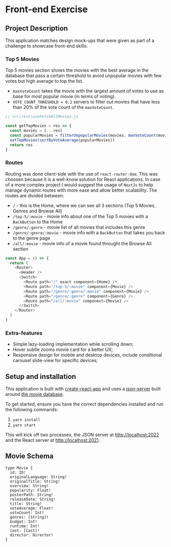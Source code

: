 # Front-end Exercise

## Project Description

This application matches design mock-ups that were given as part of a challenge to showcase front-end skills.

### Top 5 Movies

Top 5 movies section shows the movies with the best average in the database that pass a certain threshold to avoid unpopular movies with few votes but high average to top the list.

- `maxVoteCount` takes the movie with the largest amount of votes to use as base for most popular movie (in terms of voting).
- `VOTE_COUNT_THRESHOLD = 0.2` servers to filter out movies that have less than 20% of the vote count of the `maxVoteCount`.

```js
// src\rest\useFetchAllMovies.js

const getTopMovies = res => {
  const movies = [...res]
  const popularMovies = filterUnpopularMovies(movies, maxVoteCount(movies))
  setTopMovies(sortByVoteAverage(popularMovies))
  return res
}
```

### Routes

Routing was done client-side with the use of `react-router-dom`. This was choosen because it is a well-know solution for React applications. In case of a more complex project I would suggest the usage of `NextJs` to help manage dynamic routes with more ease and allow better scalability. The routes are divided between:

- `/` - this is the Home, where we can see all 3 sections (Top 5 Movies, Genres and Browse All)
- `/top-5/:movie` - movie info about one of the Top 5 movies with a `BackButton` to the Home
- `/genre/:genre` - movie list of all movies that includes this genre
- `/genre/:genre/:movie` - movie info with a `BackButton` that takes you back to the genre page
- `/all/:movie` - movie info of a movie found throught the Browse All section

```js
const App = () => {
  return (
    <Router>
      <Header />
      <Switch>
        <Route path="/" exact component={Home} />
        <Route path="/top-5/:movie" component={Movie} />
        <Route path="/genre/:genre/:movie" component={Movie} />
        <Route path="/genre/:genre" component={Genre} />
        <Route path="/all/:movie" component={Movie} />
      </Switch>
    </Router>
  )
}
```

### Extra-features

- Simple lazy-loading implementation while scrolling down;
- Hover subtle zooms movie card for a better UX;
- Responsive design for mobile and desktop devices, include conditional carousel slide-view for specific devices;

## Setup and installation

This application is built with [create-react-app](https://reactjs.org/docs/create-a-new-react-app.html) and uses a [json-server](https://github.com/typicode/json-server) built around [the movie database](https://www.themoviedb.org/).

To get started, ensure you have the correct dependencies installed and run the following commands:

1. `yarn install`
2. `yarn start`

This will kick off two processes, the JSON server at [http://localhost:2022](http://localhost:2022) and the React server at [http://localhost:2021](http://localhost:2021).

## Movie Schema

```
type Movie {
  id: ID!
  originalLanguage: String!
  originalTitle: String!
  overview: String!
  popularity: Float!
  posterPath: String!
  releaseDate: String!
  title: String!
  voteAverage: Float!
  voteCount: Int!
  genres: [String]!
  budget: Int!
  runtime: Int!
  cast: [Cast]!
  director: Director!
}
```
